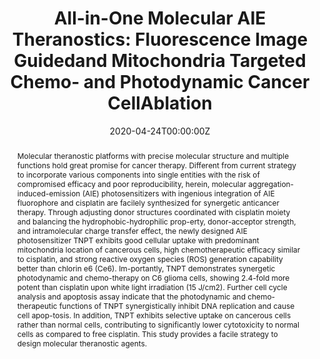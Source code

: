 ---
title: 'All-in-One Molecular AIE Theranostics: Fluorescence Image Guidedand Mitochondria Targeted Chemo- and Photodynamic Cancer CellAblation'

# Authors
# If you created a profile for a user (e.g. the default `admin` user), write the username (folder name) here
# and it will be replaced with their full name and linked to their profile.
authors:
  - Bing Guo
  - Min Wu
  - Qi Shi
  - Tianjiao Dai
  - Shidang Xu
  - Jianwen Jiang
  - Bin Liu*

# Author notes (optional)
author_notes:
  - 'Equal contribution'
  - 'Equal contribution'
  - 'Equal contribution'
  - 'Equal contribution'
  - 'Equal contribution'
  - 'Equal contribution'
  - 'Corresponding author'

date: '2020-04-24T00:00:00Z'
doi: '10.1002/advs.202400661'

# Schedule page publish date (NOT publication's date).
publishDate: '2020-06-03T00:00:00Z'

# Publication type.
# Accepts a single type but formatted as a YAML list (for Hugo requirements).
# Enter a publication type from the CSL standard.
publication_types: ['article-journal']

# Publication name and optional abbreviated publication name.
publication: In *scholarbank.nus.edu.sg*
publication_short: In *scholarbank.nus.edu.sg*

abstract: Molecular theranostic platforms with precise molecular structure and multiple functions hold great promise for cancer therapy. Different from current strategy to incorporate various components into single entities with the risk of compromised efficacy and poor reproducibility, herein, molecular aggregation-induced-emission (AIE) photosensitizers with ingenious integration of AIE fluorophore and cisplatin are facilely synthesized for synergetic anticancer therapy. Through adjusting donor structures coordinated with cisplatin moiety and balancing the hydrophobic-hydrophilic prop-erty, donor-acceptor strength, and intramolecular charge transfer effect, the newly designed AIE photosensitizer TNPT exhibits good cellular uptake with predominant mitochondria location of cancerous cells, high chemotherapeutic efficacy similar to cisplatin, and strong reactive oxygen species (ROS) generation capability better than chlorin e6 (Ce6). Im-portantly, TNPT demonstrates synergetic photodynamic and chemo-therapy on C6 glioma cells, showing 2.4-fold more potent than cisplatin upon white light irradiation (15 J/cm2). Further cell cycle analysis and apoptosis assay indicate that the photodynamic and chemo-therapeutic functions of TNPT synergistically inhibit DNA replication and cause cell apop-tosis. In addition, TNPT exhibits selective uptake on cancerous cells rather than normal cells, contributing to significantly lower cytotoxicity to normal cells as compared to free cisplatin. This study provides a facile strategy to design molecular theranostic agents.

# Summary. An optional shortened abstract.
summary: Molecular theranostic platforms with precise molecular structure and multiple functions hold great promise for cancer therapy. Different from current strategy to incorporate various components into single entities with the risk of compromised efficacy and poor reproducibility, herein, molecular aggregation-induced-emission (AIE) photosensitizers with ingenious integration of AIE fluorophore and cisplatin are facilely synthesized for synergetic anticancer therapy. Through adjusting donor structures coordinated with cisplatin moiety and balancing the hydrophobic-hydrophilic prop-erty, donor-acceptor strength, and intramolecular charge transfer effect, the newly designed AIE photosensitizer TNPT exhibits good cellular uptake with predominant mitochondria location of cancerous cells, high chemotherapeutic efficacy similar to cisplatin, and strong reactive oxygen species (ROS) generation capability better than chlorin e6 (Ce6). Im-portantly, TNPT demonstrates synergetic photodynamic and chemo-therapy on C6 glioma cells, showing 2.4-fold more potent than cisplatin upon white light irradiation (15 J/cm2). Further cell cycle analysis and apoptosis assay indicate that the photodynamic and chemo-therapeutic functions of TNPT synergistically inhibit DNA replication and cause cell apop-tosis. In addition, TNPT exhibits selective uptake on cancerous cells rather than normal cells, contributing to significantly lower cytotoxicity to normal cells as compared to free cisplatin. This study provides a facile strategy to design molecular theranostic agents.
tags: []

# Display this page in the Featured widget?
featured: true

# Custom links (uncomment lines below)
# links:
# - name: Custom Link
#   url: http://example.org

url_pdf: 'https://scholarbank.nus.edu.sg/rest/bitstreams/1412708/retrieve'
url_code: ''
url_dataset: ''
url_poster: ''
url_project: ''
url_slides: ''
url_source: ''
url_video: ''

# Featured image
# To use, add an image named `featured.jpg/png` to your page's folder.
image:
  caption: 'Image credit: [**Unsplash**](https://unsplash.com/photos/pLCdAaMFLTE)'
  focal_point: ''
  preview_only: false
---